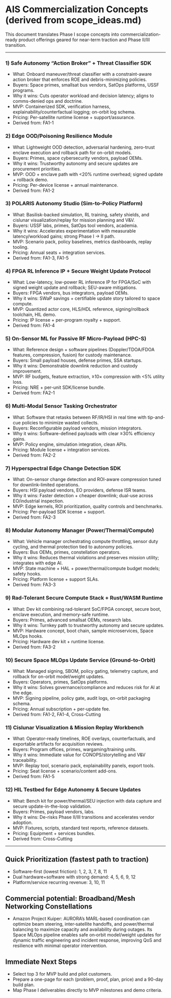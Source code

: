 # AIS Commercialization Concepts (derived from scope_ideas.md)

This document translates Phase I scope concepts into commercialization-ready product offerings geared for near-term traction and Phase II/III transition.

---

### 1) Safe Autonomy “Action Broker” + Threat Classifier SDK
- What: Onboard maneuver/threat classifier with a constraint-aware action broker that enforces ROE and debris-minimizing policies.
- Buyers: Space primes, smallsat bus vendors, SatOps platforms, USSF programs.
- Why it wins: Cuts operator workload and decision latency; aligns to comms-denied ops and doctrine.
- MVP: Containerized SDK, verification harness, explainability/counterfactual logging; on-orbit log schema.
- Pricing: Per-satellite runtime license + support/assurance.
- Derived from: FA1-1

### 2) Edge OOD/Poisoning Resilience Module
- What: Lightweight OOD detection, adversarial hardening, zero-trust enclave execution and rollback path for on-orbit models.
- Buyers: Primes, space cybersecurity vendors, payload OEMs.
- Why it wins: Trustworthy autonomy and secure updates are procurement priorities.
- MVP: OOD + enclave path with <20% runtime overhead; signed update + rollback demo.
- Pricing: Per-device license + annual maintenance.
- Derived from: FA1-2

### 3) POLARIS Autonomy Studio (Sim-to-Policy Platform)
- What: Basilisk-backed simulation, RL training, safety shields, and cislunar visualization/replay for mission planning and V&V.
- Buyers: USSF labs, primes, SatOps tool vendors, academia.
- Why it wins: Accelerates experimentation with measurable latency/workload gains; strong Phase I → II path.
- MVP: Scenario pack, policy baselines, metrics dashboards, replay tooling.
- Pricing: Annual seats + integration services.
- Derived from: FA1-3, FA1-5

### 4) FPGA RL Inference IP + Secure Weight Update Protocol
- What: Low-latency, low-power RL inference IP for FPGA/SoC with signed weight update and rollback; SEU-aware mitigations.
- Buyers: FPGA vendors, bus integrators, payload OEMs.
- Why it wins: SWaP savings + certifiable update story tailored to space compute.
- MVP: Quantized actor core, HLS/HDL reference, signing/rollback toolchain, HIL demo.
- Pricing: IP license + per-program royalty + support.
- Derived from: FA1-4

### 5) On-Sensor ML for Passive RF Micro-Payload (HPC-S)
- What: Reference design + software pipelines (Doppler/TDOA/FDOA features, compression, fusion) for custody maintenance.
- Buyers: Small payload houses, defense primes, SSA startups.
- Why it wins: Demonstrable downlink reduction and custody improvement.
- MVP: RF budgets, feature extraction, ≥10× compression with <5% utility loss.
- Pricing: NRE + per-unit SDK/license bundle.
- Derived from: FA2-1

### 6) Multi-Modal Sensor Tasking Orchestrator
- What: Software that retasks between RF/IR/HSI in real time with tip-and-cue policies to minimize wasted collects.
- Buyers: Reconfigurable payload vendors, mission integrators.
- Why it wins: Software-defined payloads with clear ≥30% efficiency gains.
- MVP: Policy engine, simulation integration, clean APIs.
- Pricing: Module license + integration services.
- Derived from: FA2-2

### 7) Hyperspectral Edge Change Detection SDK
- What: On-sensor change detection and ROI-aware compression tuned for downlink-limited operations.
- Buyers: HSI payload vendors, EO providers, defense ISR teams.
- Why it wins: Faster detection + cheaper downlink; dual-use across EO/industrial inspection.
- MVP: Edge kernels, ROI prioritization, quality controls and benchmarks.
- Pricing: Per-payload SDK license + support.
- Derived from: FA2-3

### 8) Modular Autonomy Manager (Power/Thermal/Compute)
- What: Vehicle manager orchestrating compute throttling, sensor duty cycling, and thermal protection tied to autonomy policies.
- Buyers: Bus OEMs, primes, constellation operators.
- Why it wins: Reduces thermal violations and preserves mission utility; integrates with edge AI.
- MVP: State machine + HAL + power/thermal/compute budget models; safety hooks.
- Pricing: Platform license + support SLAs.
- Derived from: FA3-3

### 9) Rad-Tolerant Secure Compute Stack + Rust/WASM Runtime
- What: Dev kit combining rad-tolerant SoC/FPGA concept, secure boot, enclave execution, and memory-safe runtime.
- Buyers: Primes, advanced smallsat OEMs, research labs.
- Why it wins: Turnkey path to trustworthy autonomy and secure updates.
- MVP: Hardware concept, boot chain, sample microservices, Space MLOps hooks.
- Pricing: Hardware dev kit + runtime license.
- Derived from: FA3-2

### 10) Secure Space MLOps Update Service (Ground-to-Orbit)
- What: Managed signing, SBOM, policy gating, telemetry capture, and rollback for on-orbit model/weight updates.
- Buyers: Operators, primes, SatOps platforms.
- Why it wins: Solves governance/compliance and reduces risk for AI at the edge.
- MVP: Signing pipeline, policy gate, audit logs, on-orbit packaging schema.
- Pricing: Annual subscription + per-update fee.
- Derived from: FA1-2, FA1-4, Cross-Cutting

### 11) Cislunar Visualization & Mission Replay Workbench
- What: Operator-ready timelines, ROE overlays, counterfactuals, and exportable artifacts for acquisition reviews.
- Buyers: Program offices, primes, wargaming/training units.
- Why it wins: Immediate value for CONOPS/storytelling and V&V traceability.
- MVP: Replay tool, scenario pack, explainability panels, export tools.
- Pricing: Seat license + scenario/content add-ons.
- Derived from: FA1-5

### 12) HIL Testbed for Edge Autonomy & Secure Updates
- What: Bench kit for power/thermal/SEU injection with data capture and secure update-in-the-loop validation.
- Buyers: Primes, payload vendors, labs.
- Why it wins: De-risks Phase II/III transitions and accelerates vendor adoption.
- MVP: Fixtures, scripts, standard test reports, reference datasets.
- Pricing: Equipment + services bundles.
- Derived from: Cross-Cutting

---

## Quick Prioritization (fastest path to traction)
- Software-first (lowest friction): 1, 2, 3, 7, 8, 11
- Dual hardware+software with strong demand: 4, 5, 6, 9, 12
- Platform/service recurring revenue: 3, 10, 11


## Commercial potential: Broadband/Mesh Networking Constellations
- Amazon Project Kuiper: AURORA’s MARL‑based coordination can optimize beam steering, inter‑satellite handoffs, and power/thermal balancing to maximize capacity and availability during outages. Its Space MLOps pipeline enables safe on‑orbit model/weight updates for dynamic traffic engineering and incident response, improving QoS and resilience with minimal operator intervention.

## Immediate Next Steps
- Select top 3 for MVP build and pilot customers.
- Prepare a one-page for each (problem, proof, plan, price) and a 90-day build plan.
- Map Phase I deliverables directly to MVP milestones and demo criteria.
